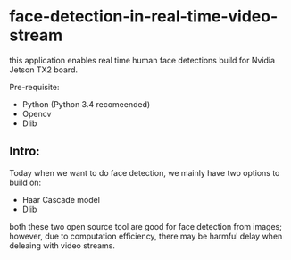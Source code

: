 # face-detection-in-real-time-video-stream
this application enables real time human face detections build for Nvidia Jetson TX2 board. 

Pre-requisite:
* Python (Python 3.4 recomeended)
* Opencv 
* Dlib

## Intro:
Today when we want to do face detection, we mainly have two options to build on:
* Haar Cascade model 
* Dlib

both these two open source tool are good for face detection from images; however, due to computation efficiency, there may be harmful delay when deleaing with video streams. 
